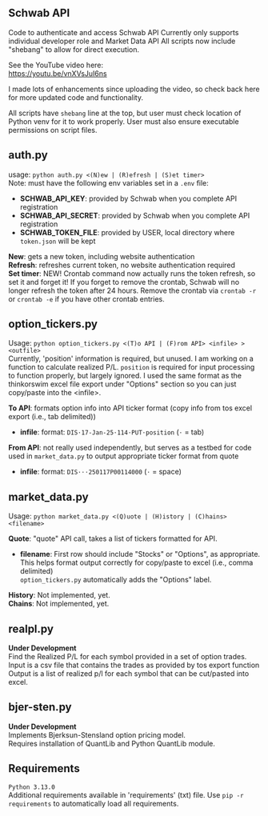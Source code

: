 ## Schwab API
Code to authenticate and access Schwab API
Currently only supports individual developer role and Market Data API
All scripts now include "shebang" to allow for direct execution.


See the YouTube video here:  
https://youtu.be/vnXVsJuI6ns

I made lots of enhancements since uploading the video, so check back here for more updated code
and functionality.

All scripts have `shebang` line at the top, but user must check location of Python venv for it to
work properly. User must also ensure executable permissions on script files.

## auth.py  
usage: `python auth.py <(N)ew | (R)efresh | (S)et timer>`  
Note: must have the following env variables set in a `.env` file:  
* **SCHWAB_API_KEY**: provided by Schwab when you complete API registration  
* **SCHWAB_API_SECRET**: provided by Schwab when you complete API registration  
* **SCHWAB_TOKEN_FILE**: provided by USER, local directory where `token.json` will be kept  

**New**: gets a new token, including website authentication  
**Refresh**: refreshes current token, no website authentication required  
**Set timer**: NEW! Crontab command now actually runs the token refresh, so set it and forget it!
If you forget to remove the crontab, Schwab will no longer refresh the token after 24 hours.
Remove the crontab via `crontab -r` or `crontab -e` if you have other crontab entries.

## option_tickers.py  
Usage: `python option_tickers.py <(T)o API | (F)rom API> <infile> > <outfile>`  
Currently, 'position' information is required, but unused. I am working on a function to calculate realized P/L. 
`position` is required for input processing to function properly, but largely ignored. 
I used the same format as the thinkorswim excel file export under "Options" section so you can just copy/paste into the \<infile\>.  

**To API**: formats option info into API ticker format (copy info from tos excel export (i.e., tab delimited))  
* **infile**: format: `DIS⋅17-Jan-25⋅114⋅PUT⋅position` (`⋅` = tab)  

**From API**: not really used independently, but serves as a testbed for code used in `market_data.py` to output appropriate ticker format from quote  
* **infile**: format: `DIS⋅⋅⋅250117P00114000` (`⋅` = space)  

## market_data.py  
Usage: `python market_data.py <(Q)uote | (H)istory | (C)hains> <filename>`  

**Quote**: "quote" API call, takes a list of tickers formatted for API.  
* **filename**: First row should include "Stocks" or "Options", as appropriate.
This helps format output correctly for copy/paste to excel (i.e., comma delimited)  
`option_tickers.py` automatically adds the "Options" label.
 
**History**: Not implemented, yet.  
**Chains**: Not implemented, yet.  

## realpl.py  
**Under Development**  
Find the Realized P/L for each symbol provided in a set of option trades.  
Input is a csv file that contains the trades as provided by tos export function  
Output is a list of realized p/l for each symbol that can be cut/pasted into excel.  

## bjer-sten.py  
**Under Development**  
Implements Bjerksun-Stensland option pricing model.  
Requires installation of QuantLib and Python QuantLib module.  

## Requirements  
`Python 3.13.0`  
Additional requirements available in 'requirements' (txt) file.
Use `pip -r requirements` to automatically load all requirements.